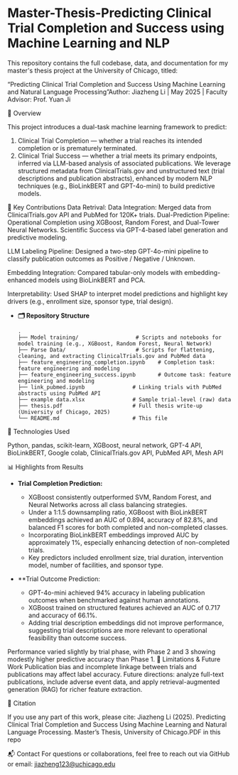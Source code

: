 # Master-Thesis-Predicting Clinical Trial Completion and Success using Machine Learning and NLP

This repository contains the full codebase, data, and documentation for my master's thesis project at the University of Chicago, titled:

“Predicting Clinical Trial Completion and Success Using Machine Learning and Natural Language Processing”Author: Jiazheng Li | May 2025 | Faculty Advisor: Prof. Yuan Ji

📘 Overview

This project introduces a dual-task machine learning framework to predict:
1. Clinical Trial Completion — whether a trial reaches its intended completion or is prematurely terminated.
2. Clinical Trial Success — whether a trial meets its primary endpoints, inferred via LLM-based analysis of associated publications.
We leverage structured metadata from ClinicalTrials.gov and unstructured text (trial descriptions and publication abstracts), enhanced by modern NLP techniques (e.g., BioLinkBERT and GPT-4o-mini) to build predictive models.

🧠 Key Contributions
Data Retrival: 
Data Integration: Merged data from ClinicalTrials.gov API and PubMed for 120K+ trials.
Dual-Prediction Pipeline:
Operational Completion using XGBoost, Random Forest, and Dual-Tower Neural Networks.
Scientific Success via GPT-4-based label generation and predictive modeling.

LLM Labeling Pipeline: Designed a two-step GPT-4o-mini pipeline to classify publication outcomes as Positive / Negative / Unknown.

Embedding Integration: Compared tabular-only models with embedding-enhanced models using BioLinkBERT and PCA.

Interpretability: Used SHAP to interpret model predictions and highlight key drivers (e.g., enrollment size, sponsor type, trial design).

- **🗂️ Repository Structure**  
  ```
  .
  ├── Model training/                  # Scripts and notebooks for model training (e.g., XGBoost, Random Forest, Neural Network)
  ├── Parse Data/                      # Scripts for flattening, cleaning, and extracting ClinicalTrials.gov and PubMed data
  ├── feature_engineering_completion.ipynb    # Completion task: feature engineering and modeling
  ├── feature_engineering_success.ipynb       # Outcome task: feature engineering and modeling
  ├── link_pubmed.ipynb               # Linking trials with PubMed abstracts using PubMed API
  ├── example data.xlsx               # Sample trial-level (raw) data
  ├── thesis.pdf                      # Full thesis write-up (University of Chicago, 2025)
  └── README.md                       # This file
  ```
🔧 Technologies Used

Python, pandas, scikit-learn, XGBoost, neural network, GPT-4 API, BioLinkBERT, Google colab,
ClinicalTrials.gov API, PubMed API, Mesh API

📊 Highlights from Results
- **Trial Completion Prediction:**
  - XGBoost consistently outperformed SVM, Random Forest, and Neural Networks across all class balancing strategies.
  - Under a 1:1.5 downsampling ratio, XGBoost with BioLinkBERT embeddings achieved an AUC of 0.894, accuracy of 82.8%, and balanced F1 scores for both completed and non-completed classes.
  - Incorporating BioLinkBERT embeddings improved AUC by approximately 1%, especially enhancing detection of non-completed trials.
  - Key predictors included enrollment size, trial duration, intervention model, number of facilities, and sponsor type.
    
- **Trial Outcome Prediction:
  - GPT-4o-mini achieved 94% accuracy in labeling publication outcomes when benchmarked against human annotations.
  - XGBoost trained on structured features achieved an AUC of 0.717 and accuracy of 66.1%.
  - Adding trial description embeddings did not improve performance, suggesting trial descriptions are more relevant to operational feasibility than outcome success.

Performance varied slightly by trial phase, with Phase 2 and 3 showing modestly higher predictive accuracy than Phase 1.
📌 Limitations & Future Work
Publication bias and incomplete linkage between trials and publications may affect label accuracy.
Future directions: analyze full-text publications, include adverse event data, and apply retrieval-augmented generation (RAG) for richer feature extraction.

📌 Citation

If you use any part of this work, please cite:
Jiazheng Li (2025). Predicting Clinical Trial Completion and Success Using Machine Learning and Natural Language Processing. Master’s Thesis, University of Chicago.PDF in this repo

📬 Contact
For questions or collaborations, feel free to reach out via GitHub or email: jiazheng123@uchicago.edu

